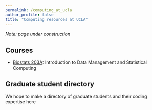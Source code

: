 ```yaml
---
permalink: /computing_at_ucla
author_profile: false
title: "Computing resources at UCLA"
---
```


*Note: page under construction*

## Courses
- [Biostats 203A](http://www.registrar.ucla.edu/Academics/Course-Descriptions/Course-Details?SA=BIOSTAT&funsel=3): Introduction to Data Management and Statistical Computing

## Graduate student directory
We hope to make a directory of graduate students and their coding expertise here
